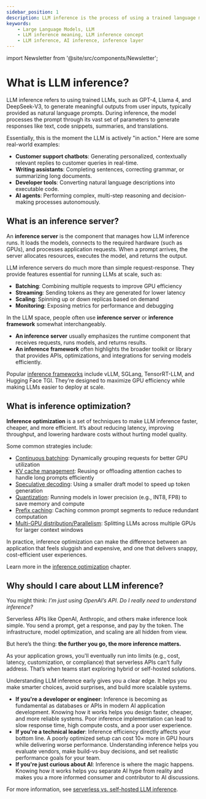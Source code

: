 ```yaml
---
sidebar_position: 1
description: LLM inference is the process of using a trained language model to generate responses or predictions based on prompts.
keywords:
    - Large Language Models, LLM
    - LLM inference meaning, LLM inference concept
    - LLM inference, AI inference, inference layer
---
```


import Newsletter from '@site/src/components/Newsletter';

# What is LLM inference?

LLM inference refers to using trained LLMs, such as GPT-4, Llama 4, and DeepSeek-V3, to generate meaningful outputs from user inputs, typically provided as natural language prompts. During inference, the model processes the prompt through its vast set of parameters to generate responses like text, code snippets, summaries, and translations.

Essentially, this is the moment the LLM is actively "in action." Here are some real-world examples:

- **Customer support chatbots**: Generating personalized, contextually relevant replies to customer queries in real-time.
- **Writing assistants**: Completing sentences, correcting grammar, or summarizing long documents.
- **Developer tools**: Converting natural language descriptions into executable code.
- **AI agents**: Performing complex, multi-step reasoning and decision-making processes autonomously.

## What is an inference server?

An **inference server** is the component that manages how LLM inference runs. It loads the models, connects to the required hardware (such as GPUs), and processes application requests. When a prompt arrives, the server allocates resources, executes the model, and returns the output.

LLM inference servers do much more than simple request-response. They provide features essential for running LLMs at scale, such as:

- **Batching**: Combining multiple requests to improve GPU efficiency
- **Streaming**: Sending tokens as they are generated for lower latency
- **Scaling**: Spinning up or down replicas based on demand
- **Monitoring**: Exposing metrics for performance and debugging

In the LLM space, people often use **inference server** or **inference framework** somewhat interchangeably.

- **An inference server** usually emphasizes the runtime component that receives requests, runs models, and returns results.
- **An inference framework** often highlights the broader toolkit or library that provides APIs, optimizations, and integrations for serving models efficiently.

Popular [inference frameworks](../getting-started/choosing-the-right-inference-framework) include vLLM, SGLang, TensorRT-LLM, and Hugging Face TGI. They’re designed to maximize GPU efficiency while making LLMs easier to deploy at scale.

## What is inference optimization?

**Inference optimization** is a set of techniques to make LLM inference faster, cheaper, and more efficient. It’s about reducing latency, improving throughput, and lowering hardware costs without hurting model quality.

Some common strategies include:

- [Continuous batching](../inference-optimization/static-dynamic-continuous-batching): Dynamically grouping requests for better GPU utilization
- [KV cache management](../inference-optimization/kv-cache-offloading): Reusing or offloading attention caches to handle long prompts efficiently
- [Speculative decoding](../inference-optimization/speculative-decoding): Using a smaller draft model to speed up token generation
- [Quantization](../getting-started/llm-quantization): Running models in lower precision (e.g., INT8, FP8) to save memory and compute
- [Prefix caching](../inference-optimization/prefix-caching): Caching common prompt segments to reduce redundant computation
- [Multi-GPU distribution/Parallelism](../inference-optimization/data-tensor-pipeline-expert-hybrid-parallelism): Splitting LLMs across multiple GPUs for larger context windows

In practice, inference optimization can make the difference between an application that feels sluggish and expensive, and one that delivers snappy, cost-efficient user experiences.

Learn more in the [inference optimization](../inference-optimization/) chapter.

## Why should I care about LLM inference?

You might think: _I’m just using OpenAI’s API. Do I really need to understand inference?_

Serverless APIs like OpenAI, Anthropic, and others make inference look simple. You send a prompt, get a response, and pay by the token. The infrastructure, model optimization, and scaling are all hidden from view.

But here’s the thing: **the further you go, the more inference matters.**

As your application grows, you'll eventually run into limits (e.g., cost, latency, customization, or compliance) that serverless APIs can’t fully address. That’s when teams start exploring hybrid or self-hosted solutions.

Understanding LLM inference early gives you a clear edge. It helps you make smarter choices, avoid surprises, and build more scalable systems.

- **If you're a developer or engineer**: Inference is becoming as fundamental as databases or APIs in modern AI application development. Knowing how it works helps you design faster, cheaper, and more reliable systems. Poor inference implementation can lead to slow response time, high compute costs, and a poor user experience.
- **If you're a technical leader**: Inference efficiency directly affects your bottom line. A poorly optimized setup can cost 10× more in GPU hours while delivering worse performance. Understanding inference helps you evaluate vendors, make build-vs-buy decisions, and set realistic performance goals for your team.
- **If you're just curious about AI**: Inference is where the magic happens. Knowing how it works helps you separate AI hype from reality and makes you a more informed consumer and contributor to AI discussions.

For more information, see [serverless vs. self-hosted LLM inference](./serverless-vs-self-hosted-llm-inference).

<Newsletter />